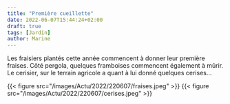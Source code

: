 ```yaml
---
title: "Première cueillette"
date: 2022-06-07T15:44:24+02:00
draft: true
tags: [Jardin]
author: Marine
---
```

Les fraisiers plantés cette année commencent à donner leur première fraises. Côté pergola, quelques framboises commencent également à mûrir. Le cerisier, sur le terrain agricole a quant à lui donné quelques cerises...

{{< figure src="/images/Actu/2022/220607/fraises.jpeg" >}}
{{< figure src="/images/Actu/2022/220607/cerises.jpeg" >}}